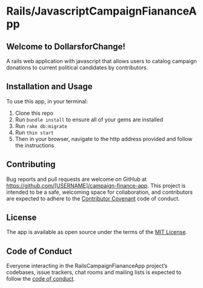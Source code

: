 # Rails/JavascriptCampaignFiananceApp

## Welcome to DollarsforChange!

A rails web application with javascript that allows users to catalog campaign donations to current political candidates by contributors.

## Installation and Usage

To use this app, in your terminal:

  1. Clone this repo
  2. Run `bundle install` to ensure all of your gems are installed
  3. Run `rake db:migrate`
  4. Run `thin start`
  5. Then in your browser, navigate to the http address provided and follow the instructions

## Contributing

Bug reports and pull requests are welcome on GitHub at https://github.com/[USERNAME]/campaign-finance-app. This project is intended to be a safe, welcoming space for collaboration, and contributors are expected to adhere to the [Contributor Covenant](http://contributor-covenant.org) code of conduct.

## License

The app is available as open source under the terms of the [MIT License](https://opensource.org/licenses/MIT).

## Code of Conduct

Everyone interacting in the RailsCampaignFiananceApp project’s codebases, issue trackers, chat rooms and mailing lists is expected to follow the [code of conduct](https://github.com/[USERNAME]/best_weekly_nyc_concerts_cli_gem/blob/master/CODE_OF_CONDUCT.md).
